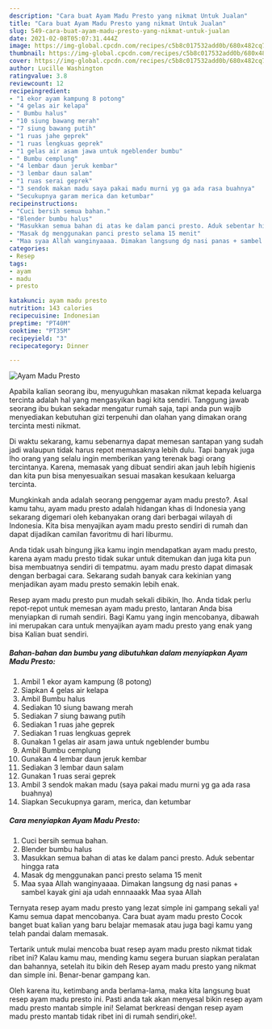 ```yaml
---
description: "Cara buat Ayam Madu Presto yang nikmat Untuk Jualan"
title: "Cara buat Ayam Madu Presto yang nikmat Untuk Jualan"
slug: 549-cara-buat-ayam-madu-presto-yang-nikmat-untuk-jualan
date: 2021-02-08T05:07:31.444Z
image: https://img-global.cpcdn.com/recipes/c5b8c017532add0b/680x482cq70/ayam-madu-presto-foto-resep-utama.jpg
thumbnail: https://img-global.cpcdn.com/recipes/c5b8c017532add0b/680x482cq70/ayam-madu-presto-foto-resep-utama.jpg
cover: https://img-global.cpcdn.com/recipes/c5b8c017532add0b/680x482cq70/ayam-madu-presto-foto-resep-utama.jpg
author: Lucille Washington
ratingvalue: 3.8
reviewcount: 12
recipeingredient:
- "1 ekor ayam kampung 8 potong"
- "4 gelas air kelapa"
- " Bumbu halus"
- "10 siung bawang merah"
- "7 siung bawang putih"
- "1 ruas jahe geprek"
- "1 ruas lengkuas geprek"
- "1 gelas air asam jawa untuk ngeblender bumbu"
- " Bumbu cemplung"
- "4 lembar daun jeruk kembar"
- "3 lembar daun salam"
- "1 ruas serai geprek"
- "3 sendok makan madu saya pakai madu murni yg ga ada rasa buahnya"
- "Secukupnya garam merica dan ketumbar"
recipeinstructions:
- "Cuci bersih semua bahan."
- "Blender bumbu halus"
- "Masukkan semua bahan di atas ke dalam panci presto. Aduk sebentar hingga rata"
- "Masak dg menggunakan panci presto selama 15 menit"
- "Maa syaa Allah wanginyaaaa. Dimakan langsung dg nasi panas + sambel kayak gini aja udah ennnaaakk Maa syaa Allah"
categories:
- Resep
tags:
- ayam
- madu
- presto

katakunci: ayam madu presto 
nutrition: 143 calories
recipecuisine: Indonesian
preptime: "PT40M"
cooktime: "PT35M"
recipeyield: "3"
recipecategory: Dinner

---
```



![Ayam Madu Presto](https://img-global.cpcdn.com/recipes/c5b8c017532add0b/680x482cq70/ayam-madu-presto-foto-resep-utama.jpg)

Apabila kalian seorang ibu, menyuguhkan masakan nikmat kepada keluarga tercinta adalah hal yang mengasyikan bagi kita sendiri. Tanggung jawab seorang ibu bukan sekadar mengatur rumah saja, tapi anda pun wajib menyediakan kebutuhan gizi terpenuhi dan olahan yang dimakan orang tercinta mesti nikmat.

Di waktu  sekarang, kamu sebenarnya dapat memesan santapan yang sudah jadi walaupun tidak harus repot memasaknya lebih dulu. Tapi banyak juga lho orang yang selalu ingin memberikan yang terenak bagi orang tercintanya. Karena, memasak yang dibuat sendiri akan jauh lebih higienis dan kita pun bisa menyesuaikan sesuai masakan kesukaan keluarga tercinta. 



Mungkinkah anda adalah seorang penggemar ayam madu presto?. Asal kamu tahu, ayam madu presto adalah hidangan khas di Indonesia yang sekarang digemari oleh kebanyakan orang dari berbagai wilayah di Indonesia. Kita bisa menyajikan ayam madu presto sendiri di rumah dan dapat dijadikan camilan favoritmu di hari liburmu.

Anda tidak usah bingung jika kamu ingin mendapatkan ayam madu presto, karena ayam madu presto tidak sukar untuk ditemukan dan juga kita pun bisa membuatnya sendiri di tempatmu. ayam madu presto dapat dimasak dengan berbagai cara. Sekarang sudah banyak cara kekinian yang menjadikan ayam madu presto semakin lebih enak.

Resep ayam madu presto pun mudah sekali dibikin, lho. Anda tidak perlu repot-repot untuk memesan ayam madu presto, lantaran Anda bisa menyiapkan di rumah sendiri. Bagi Kamu yang ingin mencobanya, dibawah ini merupakan cara untuk menyajikan ayam madu presto yang enak yang bisa Kalian buat sendiri.

<!--inarticleads1-->

##### Bahan-bahan dan bumbu yang dibutuhkan dalam menyiapkan Ayam Madu Presto:

1. Ambil 1 ekor ayam kampung (8 potong)
1. Siapkan 4 gelas air kelapa
1. Ambil  Bumbu halus
1. Sediakan 10 siung bawang merah
1. Sediakan 7 siung bawang putih
1. Sediakan 1 ruas jahe geprek
1. Sediakan 1 ruas lengkuas geprek
1. Gunakan 1 gelas air asam jawa untuk ngeblender bumbu
1. Ambil  Bumbu cemplung
1. Gunakan 4 lembar daun jeruk kembar
1. Sediakan 3 lembar daun salam
1. Gunakan 1 ruas serai geprek
1. Ambil 3 sendok makan madu (saya pakai madu murni yg ga ada rasa buahnya)
1. Siapkan Secukupnya garam, merica, dan ketumbar




<!--inarticleads2-->

##### Cara menyiapkan Ayam Madu Presto:

1. Cuci bersih semua bahan.
1. Blender bumbu halus
1. Masukkan semua bahan di atas ke dalam panci presto. Aduk sebentar hingga rata
1. Masak dg menggunakan panci presto selama 15 menit
1. Maa syaa Allah wanginyaaaa. Dimakan langsung dg nasi panas + sambel kayak gini aja udah ennnaaakk Maa syaa Allah




Ternyata resep ayam madu presto yang lezat simple ini gampang sekali ya! Kamu semua dapat mencobanya. Cara buat ayam madu presto Cocok banget buat kalian yang baru belajar memasak atau juga bagi kamu yang telah pandai dalam memasak.

Tertarik untuk mulai mencoba buat resep ayam madu presto nikmat tidak ribet ini? Kalau kamu mau, mending kamu segera buruan siapkan peralatan dan bahannya, setelah itu bikin deh Resep ayam madu presto yang nikmat dan simple ini. Benar-benar gampang kan. 

Oleh karena itu, ketimbang anda berlama-lama, maka kita langsung buat resep ayam madu presto ini. Pasti anda tak akan menyesal bikin resep ayam madu presto mantab simple ini! Selamat berkreasi dengan resep ayam madu presto mantab tidak ribet ini di rumah sendiri,oke!.

